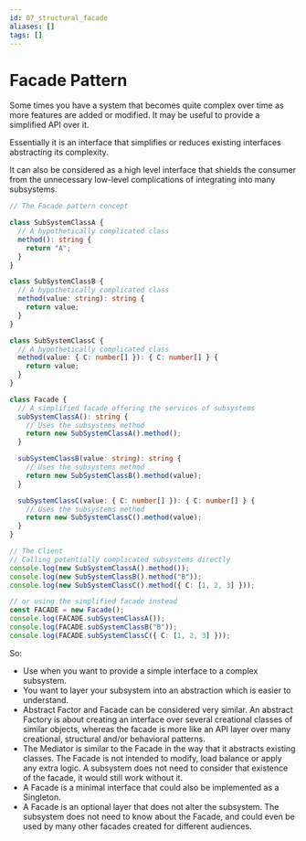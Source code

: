 ```yaml
---
id: 07_structural_facade
aliases: []
tags: []
---
```


# Facade Pattern

Some times you have a system that becomes quite complex over time as more features are added or modified. It may be useful to provide a simplified API over it.

Essentially it is an interface that simplifies or reduces existing interfaces abstracting its complexity.

It can also be considered as a high level interface that shields the consumer from the unnecessary low-level complications of integrating into many subsystems.

```typescript
// The Facade pattern concept

class SubSystemClassA {
  // A hypothetically complicated class
  method(): string {
    return "A";
  }
}

class SubSystemClassB {
  // A hypothetically complicated class
  method(value: string): string {
    return value;
  }
}

class SubSystemClassC {
  // A hypothetically complicated class
  method(value: { C: number[] }): { C: number[] } {
    return value;
  }
}

class Facade {
  // A simplified facade offering the services of subsystems
  subSystemClassA(): string {
    // Uses the subsystems method
    return new SubSystemClassA().method();
  }

  subSystemClassB(value: string): string {
    // Uses the subsystems method
    return new SubSystemClassB().method(value);
  }

  subSystemClassC(value: { C: number[] }): { C: number[] } {
    // Uses the subsystems method
    return new SubSystemClassC().method(value);
  }
}

// The Client
// Calling potentially complicated subsystems directly
console.log(new SubSystemClassA().method());
console.log(new SubSystemClassB().method("B"));
console.log(new SubSystemClassC().method({ C: [1, 2, 3] }));

// or using the simplified facade instead
const FACADE = new Facade();
console.log(FACADE.subSystemClassA());
console.log(FACADE.subSystemClassB("B"));
console.log(FACADE.subSystemClassC({ C: [1, 2, 3] }));
```

So:

- Use when you want to provide a simple interface to a complex subsystem.
- You want to layer your subsystem into an abstraction which is easier to understand.
- Abstract Factor and Facade can be considered very similar. An abstract Factory is about creating an interface over several creational classes of similar objects, whereas the facade is more like an API layer over many creational, structural and/or behavioral patterns.
- The Mediator is similar to the Facade in the way that it abstracts existing classes. The Facade is not intended to modify, load balance or apply any extra logic. A subsystem does not need to consider that existence of the facade, it would still work without it.
- A Facade is a minimal interface that could also be implemented as a Singleton.
- A Facade is an optional layer that does not alter the subsystem. The subsystem does not need to know about the Facade, and could even be used by many other facades created for different audiences.
